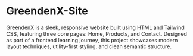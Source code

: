 # GreendenX-Site
GreendenX is a sleek, responsive website built using HTML and Tailwind CSS, featuring three core pages: Home, Products, and Contact. Designed as part of a frontend learning journey, this project showcases modern layout techniques, utility-first styling, and clean semantic structure.
